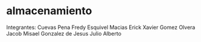 # almacenamiento
Integrantes:
Cuevas Pena Fredy
Esquivel Macias Erick Xavier
Gomez Olvera Jacob Misael
Gonzalez de Jesus Julio Alberto

